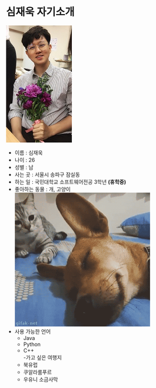 # 심재욱 자기소개

![컴퓨터에 있는 사진](assets/profile2.jpg)

- 이름 : 심재욱  
- 나이 : 26  
- 성별 : 남  
- 사는 곳 : 서울시 송파구 잠실동  
- 하는 일 : 국민대학교 소프트웨어전공 3학년 **(휴학중)**  
- 좋아하는 동물 : 개, 고양이  
![컴퓨터에 있는 사진](assets/dogCat.gif)  
- 사용 가능한 언어
  - Java
  - Python
  - C++  
-가고 싶은 여행지
  - 북유럽
  - 쿠알라룸푸르
  - 우유니 소금사막
 
